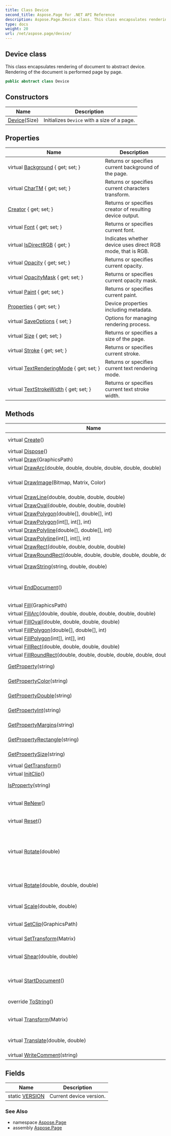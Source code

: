 ```yaml
---
title: Class Device
second_title: Aspose.Page for .NET API Reference
description: Aspose.Page.Device class. This class encapsulates rendering of document to abstract device. Rendering of the document is performed page by page
type: docs
weight: 20
url: /net/aspose.page/device/
---
```

## Device class

This class encapsulates rendering of document to abstract device. Rendering of the document is performed page by page.

```csharp
public abstract class Device
```

## Constructors

| Name | Description |
| --- | --- |
| [Device](device/)(Size) | Initializes `Device` with a size of a page. |

## Properties

| Name | Description |
| --- | --- |
| virtual [Background](../../aspose.page/device/background/) { get; set; } | Returns or specifies current background of the page. |
| virtual [CharTM](../../aspose.page/device/chartm/) { get; set; } | Returns or specifies current characters transform. |
| [Creator](../../aspose.page/device/creator/) { get; set; } | Returns or specifies creator of resulting device output. |
| virtual [Font](../../aspose.page/device/font/) { get; set; } | Returns or specifies current font. |
| virtual [IsDirectRGB](../../aspose.page/device/isdirectrgb/) { get; } | Indicates whether device uses direct RGB mode, that is RGB. |
| virtual [Opacity](../../aspose.page/device/opacity/) { get; set; } | Returns or specifies current opacity. |
| virtual [OpacityMask](../../aspose.page/device/opacitymask/) { get; set; } | Returns or specifies current opacity mask. |
| virtual [Paint](../../aspose.page/device/paint/) { get; set; } | Returns or specifies current paint. |
| [Properties](../../aspose.page/device/properties/) { get; set; } | Device properties including metadata. |
| virtual [SaveOptions](../../aspose.page/device/saveoptions/) { set; } | Options for managing rendering process. |
| virtual [Size](../../aspose.page/device/size/) { get; set; } | Returns or specifies a size of the page. |
| virtual [Stroke](../../aspose.page/device/stroke/) { get; set; } | Returns or specifies current stroke. |
| virtual [TextRenderingMode](../../aspose.page/device/textrenderingmode/) { get; set; } | Returns or specifies current text rendering mode. |
| virtual [TextStrokeWidth](../../aspose.page/device/textstrokewidth/) { get; set; } | Returns or specifies current text stroke width. |

## Methods

| Name | Description |
| --- | --- |
| virtual [Create](../../aspose.page/device/create/)() | Creates a copy of this device. |
| virtual [Dispose](../../aspose.page/device/dispose/)() | Disposes the device. |
| virtual [Draw](../../aspose.page/device/draw/)(GraphicsPath) | Draws a path. |
| virtual [DrawArc](../../aspose.page/device/drawarc/)(double, double, double, double, double, double) | Draws an arc. |
| virtual [DrawImage](../../aspose.page/device/drawimage/)(Bitmap, Matrix, Color) | Draws an image with assigned transform and background. |
| virtual [DrawLine](../../aspose.page/device/drawline/)(double, double, double, double) | Draws a line segment. |
| virtual [DrawOval](../../aspose.page/device/drawoval/)(double, double, double, double) | Draws an oval. |
| virtual [DrawPolygon](../../aspose.page/device/drawpolygon/#drawpolygon)(double[], double[], int) | Draws a poligone. |
| virtual [DrawPolygon](../../aspose.page/device/drawpolygon/#drawpolygon_1)(int[], int[], int) | Draws a polygon. |
| virtual [DrawPolyline](../../aspose.page/device/drawpolyline/#drawpolyline)(double[], double[], int) | Draws a polyline. |
| virtual [DrawPolyline](../../aspose.page/device/drawpolyline/#drawpolyline_1)(int[], int[], int) | Draws a polyline. |
| virtual [DrawRect](../../aspose.page/device/drawrect/)(double, double, double, double) | Draws a rectangle. |
| virtual [DrawRoundRect](../../aspose.page/device/drawroundrect/)(double, double, double, double, double, double) | Draws a round rectangle. |
| virtual [DrawString](../../aspose.page/device/drawstring/)(string, double, double) | Draws a string at given point. |
| virtual [EndDocument](../../aspose.page/device/enddocument/)() | Makes necessary preparation of device after the document has been rendered. |
| virtual [Fill](../../aspose.page/device/fill/)(GraphicsPath) | Fills a path. |
| virtual [FillArc](../../aspose.page/device/fillarc/)(double, double, double, double, double, double) | Fills an arc. |
| virtual [FillOval](../../aspose.page/device/filloval/)(double, double, double, double) | Fills an oval. |
| virtual [FillPolygon](../../aspose.page/device/fillpolygon/#fillpolygon)(double[], double[], int) | Fills a poligone. |
| virtual [FillPolygon](../../aspose.page/device/fillpolygon/#fillpolygon_1)(int[], int[], int) | Fills a poligone. |
| virtual [FillRect](../../aspose.page/device/fillrect/)(double, double, double, double) | Fills a rectangle. |
| virtual [FillRoundRect](../../aspose.page/device/fillroundrect/)(double, double, double, double, double, double) | Fills a round rectangle. |
| [GetProperty](../../aspose.page/device/getproperty/)(string) | Gets a value of string property. |
| [GetPropertyColor](../../aspose.page/device/getpropertycolor/)(string) | Gets a value of color property. |
| [GetPropertyDouble](../../aspose.page/device/getpropertydouble/)(string) | Gets a value of double property. |
| [GetPropertyInt](../../aspose.page/device/getpropertyint/)(string) | Gets a value of integer property. |
| [GetPropertyMargins](../../aspose.page/device/getpropertymargins/)(string) | Gets a value of margin property. |
| [GetPropertyRectangle](../../aspose.page/device/getpropertyrectangle/)(string) | Gets a value of rectangle property. |
| [GetPropertySize](../../aspose.page/device/getpropertysize/)(string) | Gets a value of size property. |
| virtual [GetTransform](../../aspose.page/device/gettransform/)() | Gets current transform. |
| virtual [InitClip](../../aspose.page/device/initclip/)() | Initializes clip of the device. |
| [IsProperty](../../aspose.page/device/isproperty/)(string) | Gets a value of boolean property. |
| virtual [ReNew](../../aspose.page/device/renew/)() | Reset device to initial state for whole document. Used for reseting output stream. |
| virtual [Reset](../../aspose.page/device/reset/)() | Reset the device to initial state for a page. |
| virtual [Rotate](../../aspose.page/device/rotate/#rotate)(double) | Rotate the current transformation matrix. Calls writeTransform(Transform). Rotating with a positive angle theta rotates points on the positive x axis toward the positive y axis. |
| virtual [Rotate](../../aspose.page/device/rotate/#rotate_1)(double, double, double) | Rotate the current transformation matrix around a point. |
| virtual [Scale](../../aspose.page/device/scale/)(double, double) | Scales the current transformation matrix. Calls writeTransform(Transform). |
| virtual [SetClip](../../aspose.page/device/setclip/)(GraphicsPath) | Specifies the clip of the device. |
| virtual [SetTransform](../../aspose.page/device/settransform/)(Matrix) | Specifies current transform. |
| virtual [Shear](../../aspose.page/device/shear/)(double, double) | Shears the current transformation matrix. Calls writeTransform(Transform). |
| virtual [StartDocument](../../aspose.page/device/startdocument/)() | Makes necessary preparation of device before start rendering of document. |
| override [ToString](../../aspose.page/device/tostring/)() | Returns the name of device type. |
| virtual [Transform](../../aspose.page/device/transform/)(Matrix) | Transforms the current transformation matrix. Calls writeTransform(Transform) |
| virtual [Translate](../../aspose.page/device/translate/)(double, double) | Translates the current transformation matrix. Calls writeTransform(Transform). |
| virtual [WriteComment](../../aspose.page/device/writecomment/)(string) | Writes a comment. |

## Fields

| Name | Description |
| --- | --- |
| static [VERSION](../../aspose.page/device/version/) | Current device version. |

### See Also

* namespace [Aspose.Page](../../aspose.page/)
* assembly [Aspose.Page](../../)


